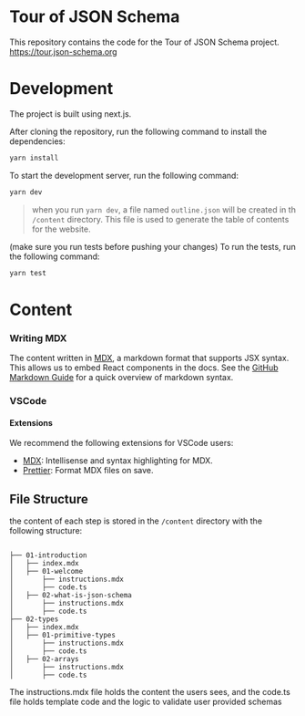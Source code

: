 # Tour of JSON Schema

This repository contains the code for the Tour of JSON Schema project.
https://tour.json-schema.org

# Development

The project is built using next.js.

After cloning the repository, run the following command to install the dependencies:

```bash
yarn install
```

To start the development server, run the following command:

```bash
yarn dev
```

> when you run `yarn dev`, a file named `outline.json` will be created in th `/content` directory. This file is used to generate the table of contents for the website.

(make sure you run tests before pushing your changes)
To run the tests, run the following command:

```bash 
yarn test
```


# Content

### Writing MDX

The content written in [MDX](https://mdxjs.com/), a markdown format that supports JSX syntax. This allows us to embed React components in the docs. See the [GitHub Markdown Guide](https://docs.github.com/en/get-started/writing-on-github/getting-started-with-writing-and-formatting-on-github/basic-writing-and-formatting-syntax) for a quick overview of markdown syntax.

### VSCode

#### Extensions

We recommend the following extensions for VSCode users:

- [MDX](https://marketplace.visualstudio.com/items?itemName=unifiedjs.vscode-mdx): Intellisense and syntax highlighting for MDX.
- [Prettier](https://marketplace.visualstudio.com/items?itemName=esbenp.prettier-vscode): Format MDX files on save.

## File Structure

the content of each step is stored in the `/content` directory with the following structure:

```

├── 01-introduction
│   ├── index.mdx
│   ├── 01-welcome
│       ├── instructions.mdx
│       ├── code.ts
│   ├── 02-what-is-json-schema
│       ├── instructions.mdx
│       ├── code.ts
├── 02-types
│   ├── index.mdx
│   ├── 01-primitive-types
│       ├── instructions.mdx
│       ├── code.ts
│   ├── 02-arrays
│       ├── instructions.mdx
│       ├── code.ts

```

The instructions.mdx file holds the content the users sees, and the code.ts file holds template code and the logic to validate user provided schemas
